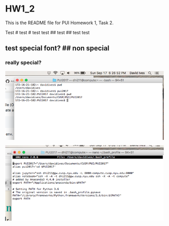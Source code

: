 # HW1_2
This is the README file for PUI Homework 1, Task 2.

Test # test # test test ## test ## test test
## test special font? ## non special 

### really special?
![Alt text](SCREENSHOTS/SCREENSHOT_PUI2017.png)

![Alt text](SCREENSHOTS/SCREENSHOT_BASH.png)


